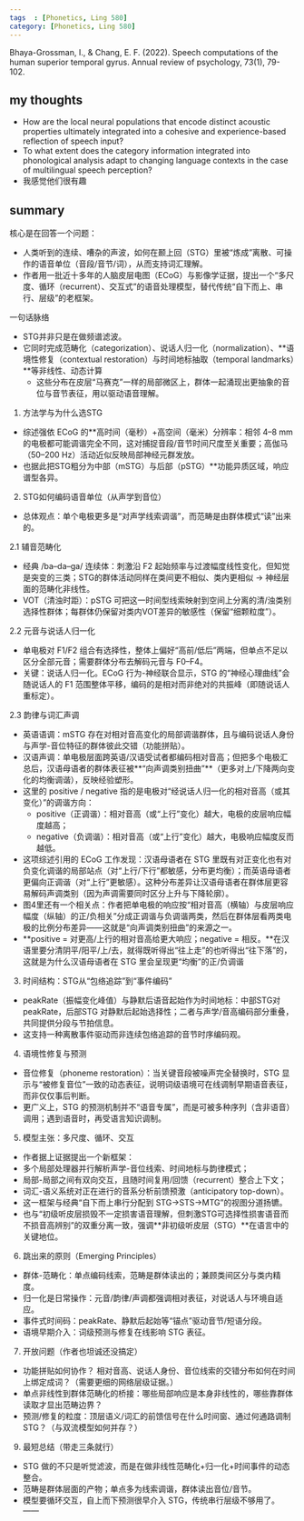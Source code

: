 ```yaml
---
tags  : [Phonetics, Ling 580]
category: [Phonetics, Ling 580]
---
```


Bhaya-Grossman, I., & Chang, E. F. (2022). Speech computations of the human superior temporal gyrus. Annual review of psychology, 73(1), 79-102.

## my thoughts 
- How are the local neural populations that encode distinct acoustic properties ultimately integrated into a cohesive and experience-based reflection of speech input?
- To what extent does the category information integrated into phonological analysis adapt to changing language contexts in the case of multilingual speech perception? 
- 我感觉他们很有趣

## summary
核心是在回答一个问题：
- 人类听到的连续、嘈杂的声波，如何在颞上回（STG）里被“炼成”离散、可操作的语音单位（音段/音节/词），从而支持词汇理解。
- 作者用一批近十多年的人脑皮层电图（ECoG）与影像学证据，提出一个“多尺度、循环（recurrent）、交互式”的语音处理模型，替代传统“自下而上、串行、层级”的老框架。

一句话脉络
- STG并非只是在做频谱滤波。
- 它同时完成范畴化（categorization）、说话人归一化（normalization）、**语境性修复（contextual restoration）与时间地标抽取（temporal landmarks）**等非线性、动态计算
  - 这些分布在皮层“马赛克”一样的局部微区上，群体一起涌现出更抽象的音位与音节表征，用以驱动语音理解。

1) 方法学与为什么选STG
- 综述强依 ECoG 的**高时间（毫秒）+高空间（毫米）分辨率：相邻 4–8 mm 的电极都可能调谐完全不同，这对捕捉音段/音节时间尺度至关重要；高伽马（50–200 Hz）活动近似反映局部神经元群发放。
- 也据此把STG粗分为中部（mSTG）与后部（pSTG）**功能异质区域，响应谱型各异。

2) STG如何编码语音单位（从声学到音位）
- 总体观点：单个电极更多是“对声学线索调谐”，而范畴是由群体模式“读”出来的。

2.1 辅音范畴化

- 经典 /ba–da–ga/ 连续体：刺激沿 F2 起始频率与过渡幅度线性变化，但知觉是突变的三类；STG的群体活动同样在类间更不相似、类内更相似 → 神经层面的范畴化非线性。
- VOT（清浊时距）：pSTG 可把这一时间型线索映射到空间上分离的清/浊类别选择性群体；每群体仍保留对类内VOT差异的敏感性（保留“细颗粒度”）。

2.2 元音与说话人归一化
- 单电极对 F1/F2 组合有选择性，整体上偏好“高前/低后”两端，但单点不足以区分全部元音；需要群体分布去解码元音与 F0–F4。
- 关键：说话人归一化。ECoG 行为-神经联合显示，STG 的“神经心理曲线”会随说话人的 F1 范围整体平移，编码的是相对而非绝对的共振峰（即随说话人重标定）。

2.3 韵律与词汇声调
- 英语语调：mSTG 存在对相对音高变化的局部调谐群体，且与编码说话人身份与声学-音位特征的群体彼此交错（功能拼贴）。
- 汉语声调：单电极层面跨英语/汉语受试者都编码相对音高；但把多个电极汇总后，汉语母语者的群体表征被**“向声调类别扭曲”**（更多对上/下降两向变化的均衡调谐），反映经验塑形。
- 这里的 positive / negative 指的是电极对“经说话人归一化的相对音高（或其变化）”的调谐方向：
  - positive（正调谐）：相对音高（或“上行”变化）越大，电极的皮层响应幅度越高；
  - negative（负调谐）：相对音高（或“上行”变化）越大，电极响应幅度反而越低。
- 这项综述引用的 ECoG 工作发现：汉语母语者在 STG 里既有对正变化也有对负变化调谐的局部站点（对“上行/下行”都敏感，分布更均衡）；而英语母语者更偏向正调谐（对“上行”更敏感）。这种分布差异让汉语母语者在群体层更容易解码声调类别（因为声调需要同时区分上升与下降轮廓）。
- 图4里还有一个相关点：作者把单电极的响应按“相对音高（横轴）与皮层响应幅度（纵轴）的正/负相关”分成正调谐与负调谐两类，然后在群体层看两类电极的比例分布差异——这就是“向声调类别扭曲”的来源之一。
- **positive = 对更高/上行的相对音高给更大响应；negative = 相反。**在汉语里要分清阴平/阳平/上/去，就得既听得出“往上走”的也听得出“往下落”的，这就是为什么汉语母语者在 STG 里会呈现更“均衡”的正/负调谐

3) 时间结构：STG从“包络追踪”到“事件编码”
- peakRate（振幅变化峰值）与静默后语音起始作为时间地标：中部STG对 peakRate，后部STG 对静默后起始选择性；二者与声学/音高编码部分重叠，共同提供分段与节拍信息。
- 这支持一种离散事件驱动而非连续包络追踪的音节时序编码观。

4) 语境性修复与预测
- 音位修复（phoneme restoration）：当关键音段被噪声完全替换时，STG 显示与“被修复音位”一致的动态表征，说明词级语境可在线调制早期语音表征，而非仅仅事后判断。
- 更广义上，STG 的预测机制并不“语音专属”，而是可被多种序列（含非语音）调用；遇到语音时，再受语言知识调制。

5) 模型主张：多尺度、循环、交互
- 作者据上证据提出一个新框架：
- 多个局部处理器并行解析声学-音位线索、时间地标与韵律模式；
- 局部-局部之间有双向交互，且随时间复用/回馈（recurrent）整合上下文；
- 词汇-语义系统对正在进行的音系分析前馈预激（anticipatory top-down）。
- 这一框架与经典“自下而上串行分配到 STG→STS→MTG”的视图分道扬镳。
- 也与“初级听皮层损毁不一定损害语音理解，但刺激STG可选择性损害语音而不损音高辨别”的双重分离一致，强调**非初级听皮层（STG）**在语言中的关键地位。

6) 跳出来的原则（Emerging Principles）
- 群体-范畴化：单点编码线索，范畴是群体读出的；兼顾类间区分与类内精度。
- 归一化是日常操作：元音/韵律/声调都强调相对表征，对说话人与环境自适应。
- 事件式时间码：peakRate、静默后起始等“锚点”驱动音节/短语分段。
- 语境早期介入：词级预测与修复在线影响 STG 表征。

7) 开放问题（作者也坦诚还没搞定）
- 功能拼贴如何协作？ 相对音高、说话人身份、音位线索的交错分布如何在时间上绑定成词？（需要更细的网络层级证据。）
- 单点非线性到群体范畴化的桥接：哪些局部响应是本身非线性的，哪些靠群体读取才显出范畴边界？
- 预测/修复的粒度：顶层语义/词汇的前馈信号在什么时间窗、通过何通路调制STG？（与双流模型如何并存？）


9) 最短总结（带走三条就行）
- STG 做的不只是听觉滤波，而是在做非线性范畴化+归一化+时间事件的动态整合。
- 范畴是群体层面的产物；单点多为线索调谐，群体读出音位/音节。
- 模型要循环交互，自上而下预测很早介入 STG，传统串行层级不够用了。
——
